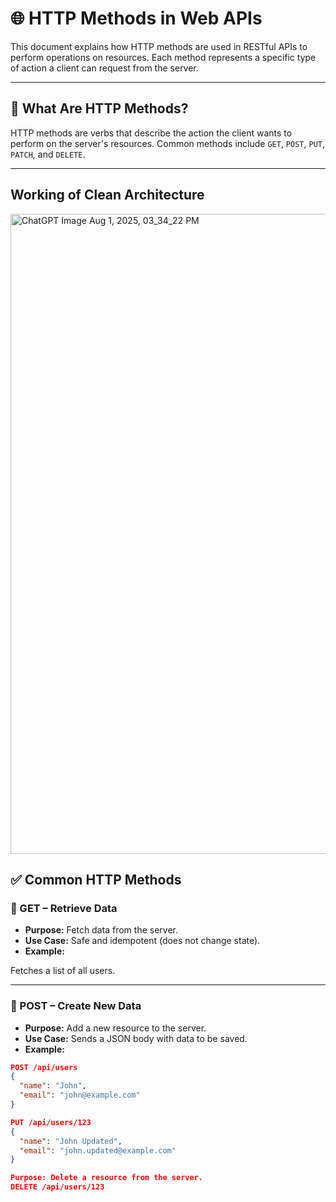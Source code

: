# 🌐 HTTP Methods in Web APIs

This document explains how HTTP methods are used in RESTful APIs to perform operations on resources. Each method represents a specific type of action a client can request from the server.

---

## 🔧 What Are HTTP Methods?

HTTP methods are verbs that describe the action the client wants to perform on the server's resources. Common methods include `GET`, `POST`, `PUT`, `PATCH`, and `DELETE`.

---

## Working of Clean Architecture
<img width="1024" height="1024" alt="ChatGPT Image Aug 1, 2025, 03_34_22 PM" src="https://github.com/user-attachments/assets/6865d505-ad96-43e9-8a31-ebc3e9e1d3d6" />


## ✅ Common HTTP Methods

### 🔹 GET – Retrieve Data

- **Purpose:** Fetch data from the server.
- **Use Case:** Safe and idempotent (does not change state).
- **Example:**

Fetches a list of all users.

---


### 🔹 POST – Create New Data

- **Purpose:** Add a new resource to the server.
- **Use Case:** Sends a JSON body with data to be saved.
- **Example:**
```json
POST /api/users
{
  "name": "John",
  "email": "john@example.com"
}

PUT /api/users/123
{
  "name": "John Updated",
  "email": "john.updated@example.com"
}

Purpose: Delete a resource from the server.
DELETE /api/users/123




